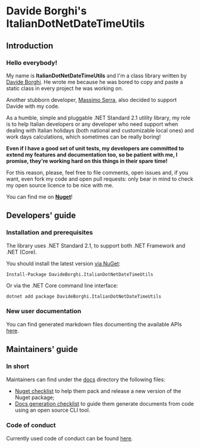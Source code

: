 # Davide Borghi's ItalianDotNetDateTimeUtils

## Introduction

### Hello everybody!

My name is __ItalianDotNetDateTimeUtils__ and I'm a class library written by [Davide Borghi](https://www.linkedin.com/in/davide-borghi-87364014a/). 
He wrote me because he was bored to copy and paste a static class in every project he was working on.

Another stubborn developer, [Massimo Serra](https://www.linkedin.com/in/massimo-serra/), also decided to support Davide with my code.

As a humble, simple and pluggable .NET Standard 2.1 utility library, my role is to help Italian developers or any developer who need support when dealing with Italian holidays (both national and customizable local ones) and work days calculations, which sometimes can be really boring!

**Even if I have a good set of unit tests, my developers are committed to extend my features and documentation too, so be patient with me, I promise, they're working hard on this things in their spare time!**

For this reason, please, feel free to file comments, open issues and, if you want, even fork my code and open pull requests: only bear in mind to check my open source licence to be nice with me.

You can find me on **[Nuget](https://www.nuget.org/packages/DavideBorghi.ItalianDotNetDateTimeUtils)**!

## Developers' guide

### Installation and prerequisites

The library uses .NET Standard 2.1, to support both .NET Framework and .NET (Core).

You should install the latest version [via NuGet](https://www.nuget.org/packages/DavideBorghi.ItalianDotNetDateTimeUtils):

    Install-Package DavideBorghi.ItalianDotNetDateTimeUtils
    
Or via the .NET Core command line interface:

    dotnet add package DavideBorghi.ItalianDotNetDateTimeUtils

### New user documentation
You can find generated markdown files documenting the available APIs [here](docs/generated/DavideBorghi/index.md).

## Maintainers' guide

### In short
Maintainers can find under the [docs](docs) directory the following files:
- [Nuget checklist](docs/nuget-checklist.md) to help them pack and release a new version of the Nuget package;
- [Docs generation checklist](docs/docs-generation-checklist.md) to guide them generate documents from code using an open source CLI tool.

### Code of conduct
Currently used code of conduct can be found [here](CODE_OF_CONDUCT.md).